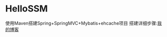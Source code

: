# HelloSSM 
使用Maven搭建Spring+SpringMVC+Mybatis+ehcache项目
搭建详细步骤:[我的博客](http://zeusjava.com/2015/10/18/build-an-maven-spring-mybatis-ehcache-web-project)
